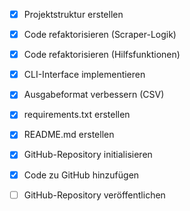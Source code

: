 - [x] Projektstruktur erstellen
- [x] Code refaktorisieren (Scraper-Logik)
- [x] Code refaktorisieren (Hilfsfunktionen)
- [x] CLI-Interface implementieren
- [x] Ausgabeformat verbessern (CSV)
- [x] requirements.txt erstellen
- [x] README.md erstellen
- [x] GitHub-Repository initialisieren
- [x] Code zu GitHub hinzufügen
- [ ] GitHub-Repository veröffentlichen

